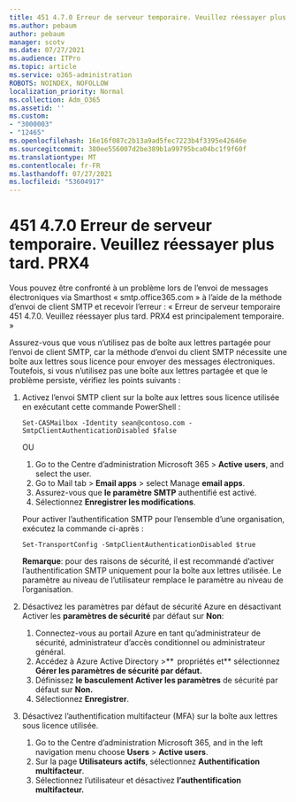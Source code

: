 ```yaml
---
title: 451 4.7.0 Erreur de serveur temporaire. Veuillez réessayer plus tard. PRX4
ms.author: pebaum
author: pebaum
manager: scotv
ms.date: 07/27/2021
ms.audience: ITPro
ms.topic: article
ms.service: o365-administration
ROBOTS: NOINDEX, NOFOLLOW
localization_priority: Normal
ms.collection: Adm_O365
ms.assetid: ''
ms.custom:
- "3000003"
- "12465"
ms.openlocfilehash: 16e16f087c2b13a9ad5fec7223b4f3395e42646e
ms.sourcegitcommit: 380ee556007d2be389b1a99795bca04bc1f9f60f
ms.translationtype: MT
ms.contentlocale: fr-FR
ms.lasthandoff: 07/27/2021
ms.locfileid: "53604917"
---
```

# <a name="451-470-temporary-server-error-please-try-again-later-prx4"></a>451 4.7.0 Erreur de serveur temporaire. Veuillez réessayer plus tard. PRX4

Vous pouvez être confronté à un problème lors de l’envoi de messages électroniques via Smarthost « smtp.office365.com » à l’aide de la méthode d’envoi de client SMTP et recevoir l’erreur : « Erreur de serveur temporaire 451 4.7.0. Veuillez réessayer plus tard. PRX4 est principalement temporaire. » 

Assurez-vous que vous n’utilisez pas de boîte aux lettres partagée pour l’envoi de client SMTP, car la méthode d’envoi du client SMTP nécessite une boîte aux lettres sous licence pour envoyer des messages électroniques. Toutefois, si vous n’utilisez pas une boîte aux lettres partagée et que le problème persiste, vérifiez les points suivants :

1. Activez l’envoi SMTP client sur la boîte aux lettres sous licence utilisée en exécutant cette commande PowerShell :

    ```Set-CASMailbox -Identity sean@contoso.com -SmtpClientAuthenticationDisabled $false```

    OU

    1. Go to the Centre d’administration Microsoft 365 > **Active users**, and select the user.
    1. Go to Mail tab > **Email apps** > select Manage **email apps**. 
    1. Assurez-vous que **le paramètre SMTP** authentifié est activé.
    1. Sélectionnez **Enregistrer les modifications**.
    
    Pour activer l’authentification SMTP pour l’ensemble d’une organisation, exécutez la commande ci-après :

    `Set-TransportConfig -SmtpClientAuthenticationDisabled $true`
 
    **Remarque**: pour des raisons de sécurité, il est recommandé d’activer l’authentification SMTP uniquement pour la boîte aux lettres utilisée. Le paramètre au niveau de l’utilisateur remplace le paramètre au niveau de l’organisation.

2. Désactivez les paramètres par défaut de sécurité Azure en désactivant Activer les **paramètres de sécurité** par défaut sur **Non**:

    1. Connectez-vous au portail Azure en tant qu’administrateur de sécurité, administrateur d’accès conditionnel ou administrateur général.
    1. Accédez à Azure Active Directory >**  propriétés et** sélectionnez **Gérer les paramètres de sécurité par défaut.**
    1. Définissez **le basculement Activer les paramètres** de sécurité par défaut sur **Non.**
    1. Sélectionnez **Enregistrer**.

3. Désactivez l’authentification multifacteur (MFA) sur la boîte aux lettres sous licence utilisée.

    1. Go to the Centre d’administration Microsoft 365, and in the left navigation menu choose **Users**  >  **Active users**.
    1. Sur la page **Utilisateurs actifs**, sélectionnez **Authentification multifacteur**.
    1. Sélectionnez l’utilisateur et désactivez **l’authentification multifacteur.**


